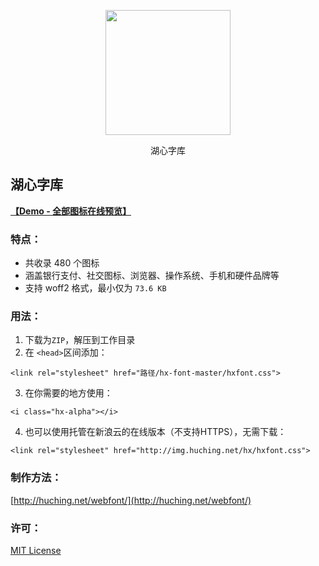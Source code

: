 <p align="center"><img height="200" width="200" src="https://o4jtdolvr.qnssl.com/hxalpha.svg"></p>
<p align="center">&#28246;&#24515;&#23383;&#24211;</p>

## 湖心字库

**[【Demo - 全部图标在线预览】](http://img.huching.net/hx/demo.html)**

### 特点：
- 共收录 480 个图标
- 涵盖银行支付、社交图标、浏览器、操作系统、手机和硬件品牌等
- 支持 woff2 格式，最小仅为 `73.6 KB` 

### 用法：
1. 下载为`ZIP`，解压到工作目录
2. 在 `<head>`区间添加：
```
<link rel="stylesheet" href="路径/hx-font-master/hxfont.css">

```
3. 在你需要的地方使用：
```
<i class="hx-alpha"></i>
```
4. 也可以使用托管在新浪云的在线版本（不支持HTTPS），无需下载：
```
<link rel="stylesheet" href="http://img.huching.net/hx/hxfont.css">

```

### 制作方法：
[http://huching.net/webfont/](http://huching.net/webfont/)

### 许可：
[MIT License](https://opensource.org/licenses/mit-license.php)
